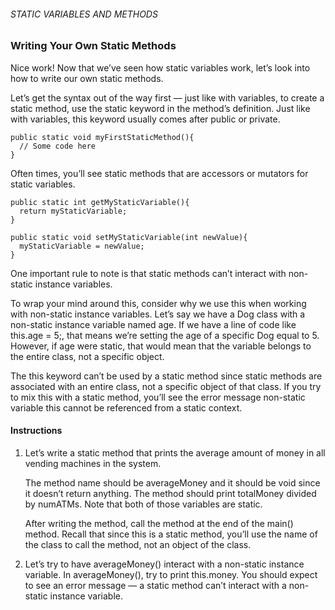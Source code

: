 ###### STATIC VARIABLES AND METHODS

### Writing Your Own Static Methods

Nice work! Now that we’ve seen how static variables work, let’s look into how to write our own static methods.

Let’s get the syntax out of the way first — just like with variables, to create a static method, use the static keyword in the method’s definition. Just like with variables, this keyword usually comes after public or private.
```
public static void myFirstStaticMethod(){
  // Some code here
}
```
Often times, you’ll see static methods that are accessors or mutators for static variables.
```
public static int getMyStaticVariable(){
  return myStaticVariable;
}
 
public static void setMyStaticVariable(int newValue){
  myStaticVariable = newValue;
}
```
One important rule to note is that static methods can’t interact with non-static instance variables.

To wrap your mind around this, consider why we use this when working with non-static instance variables. Let’s say we have a Dog class with a non-static instance variable named age. If we have a line of code like this.age = 5;, that means we’re setting the age of a specific Dog equal to 5. However, if age were static, that would mean that the variable belongs to the entire class, not a specific object.

The this keyword can’t be used by a static method since static methods are associated with an entire class, not a specific object of that class. If you try to mix this with a static method, you’ll see the error message non-static variable this cannot be referenced from a static context.

#### Instructions

1. Let’s write a static method that prints the average amount of money in all vending machines in the system.

    The method name should be averageMoney and it should be void since it doesn’t return anything. The method should print totalMoney divided by numATMs. Note that both of those variables are static.

    After writing the method, call the method at the end of the main() method. Recall that since this is a static method, you’ll use the name of the class to call the method, not an object of the class.

2. Let’s try to have averageMoney() interact with a non-static instance variable. In averageMoney(), try to print this.money. You should expect to see an error message — a static method can’t interact with a non-static instance variable.